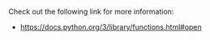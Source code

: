 Check out the following link for more information:

- https://docs.python.org/3/library/functions.html#open